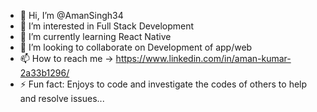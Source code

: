 - 👋 Hi, I’m @AmanSingh34
- 👀 I’m interested in Full Stack Development
- 🌱 I’m currently learning React Native
- 💞️ I’m looking to collaborate on Development of app/web
- 📫 How to reach me -> https://www.linkedin.com/in/aman-kumar-2a33b1296/
- ⚡ Fun fact: Enjoys to code and investigate the codes of others to help and resolve issues...

<!---
AmanSingh34/AmanSingh34 is a ✨ special ✨ repository because its `README.md` (this file) appears on your GitHub profile.
You can click the Preview link to take a look at your changes.
--->
